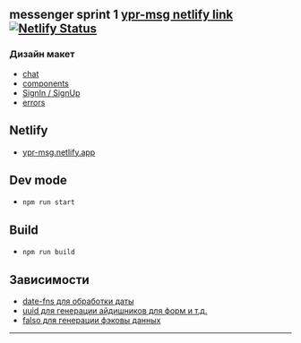 ## messenger sprint 1 [ypr-msg netlify link](https://ypr-msg.netlify.app/) [![Netlify Status](https://api.netlify.com/api/v1/badges/56837701-b2e9-41fe-bb52-83ecc6572342/deploy-status)](https://app.netlify.com/sites/ypr-msg/deploys)

### Дизайн макет

- [chat](https://www.figma.com/file/3PTzvlTjzP9fxIJEEMPqQR/YPR-MSG)
- [components](https://www.figma.com/file/3PTzvlTjzP9fxIJEEMPqQR/YPR-MSG?node-id=0%3A1)
- [SignIn / SignUp](https://www.figma.com/file/3PTzvlTjzP9fxIJEEMPqQR/YPR-MSG?node-id=116%3A4865)
- [errors](https://www.figma.com/file/3PTzvlTjzP9fxIJEEMPqQR/YPR-MSG?node-id=116%3A5153)

## Netlify

- [ypr-msg.netlify.app](https://ypr-msg.netlify.app/)

## Dev mode

- `npm run start`

## Build

- `npm run build`

## Зависимости

- [date-fns для обработки даты](https://date-fns.org/docs/Getting-Started)
- [uuid для генерации айдишников для форм и т.д.](https://github.com/uuidjs/uuid)
- [falso для генерации фэковы данных](https://ngneat.github.io/falso/docs/getting-started/)

---
